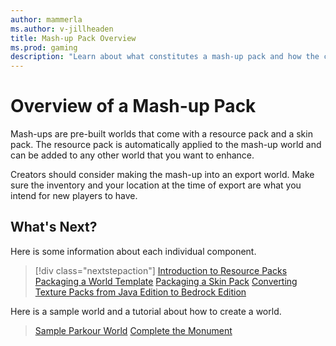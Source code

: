 ```yaml
---
author: mammerla
ms.author: v-jillheaden
title: Mash-up Pack Overview
ms.prod: gaming
description: "Learn about what constitutes a mash-up pack and how the components work"
---
```


# Overview of a Mash-up Pack

Mash-ups are pre-built worlds that come with a resource pack and a skin pack. The resource pack is automatically applied to the mash-up world and can be added to any other world that you want to enhance.

Creators should consider making the mash-up into an export world. Make sure the inventory and your location at the time of export are what you intend for new players to have.

## What's Next?

Here is some information about each individual component.

> [!div class="nextstepaction"]
> [Introduction to Resource Packs](ResourcePack.md)
> [Packaging a World Template](PackagingAWorldTemplate.md)
> [Packaging a Skin Pack](PackagingASkinPack.md)
> [Converting Texture Packs from Java Edition to Bedrock Edition](ConvertingTexturePacks.md)

Here is a sample world and a tutorial about how to create a world.

> [Sample Parkour World](https://github.com/microsoft/minecraft-samples/tree/main/parkour_sample_world)
> [Complete the Monument](CommandsHowToMakeACTMWorld.md)
